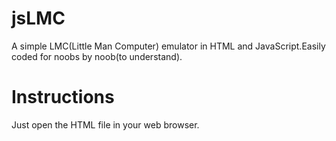 # jsLMC
A simple LMC(Little Man Computer) emulator in HTML and JavaScript.Easily coded for noobs by noob(to understand).

# Instructions
Just open the HTML file in your web browser.
